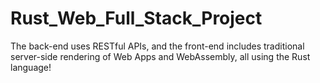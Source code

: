 # Rust_Web_Full_Stack_Project
The back-end uses RESTful APIs, and the front-end includes traditional server-side rendering of Web Apps and WebAssembly, all using the Rust language!
